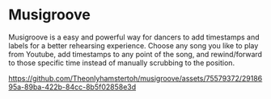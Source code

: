 # Musigroove
Musigroove is a easy and powerful way for dancers to add timestamps and labels for a better rehearsing experience. Choose any song you like to play from Youtube, add timestamps to any point of the song, and rewind/forward to those specific time instead of manually scrubbing to the position.



https://github.com/Theonlyhamstertoh/musigroove/assets/75579372/2918695a-89ba-422b-84cc-8b5f02858e3d

